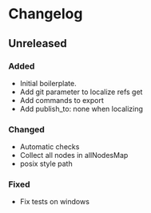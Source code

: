 # Changelog

## Unreleased

### Added

- Initial boilerplate.
- Add git parameter to localize refs get
- Add commands to export
- Add publish\_to: none when localizing

### Changed

- Automatic checks
- Collect all nodes in allNodesMap
- posix style path

### Fixed

- Fix tests on windows
